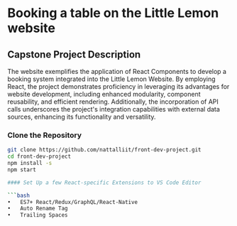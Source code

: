 # Booking a table on the Little Lemon website 

## Capstone Project Description

 The website exemplifies the application of React Components to develop a booking system integrated into the Little Lemon Website. By employing React, the project demonstrates proficiency in leveraging its advantages for website development, including enhanced modularity, component reusability, and efficient rendering. Additionally, the incorporation of API calls underscores the project's integration capabilities with external data sources, enhancing its functionality and versatility.

### Clone the Repository

```bash
git clone https://github.com/nattalliit/front-dev-project.git
cd front-dev-project
npm install -s
npm start 

#### Set Up a few React-specific Extensions to VS Code Editor

```bash
•	ES7+ React/Redux/GraphQL/React-Native
•	Auto Rename Tag 
•	Trailing Spaces 
